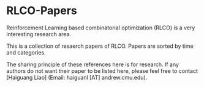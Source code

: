 # RLCO-Papers

Reinforcement Learning based combinatorial optimization (RLCO) is a very interesting research area. 

This is a collection of resaerch papers of RLCO. Papers are sorted by time and categories.

The sharing principle of these references here is for research. If any authors do not want their paper to be listed here, please feel free to contact [Haiguang Liao]  (Email: haiguanl [AT] andrew.cmu.edu).
